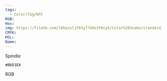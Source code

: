 ```yaml
---
tags:
  - Color/Tag/NTC
RGB:
Hex:
img: https://filedn.com/l0hpzxl1f01yT7GHxtF8cyk/Color%20Snake/standard_csv_to_svg/B6D1EA.svg
CMYK:
HSL:
Name:
---
```

Spindle
```palette
#B6D1EA
```
RGB
